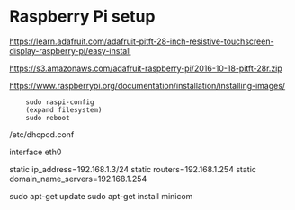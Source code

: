# Raspberry Pi setup

https://learn.adafruit.com/adafruit-pitft-28-inch-resistive-touchscreen-display-raspberry-pi/easy-install

https://s3.amazonaws.com/adafruit-raspberry-pi/2016-10-18-pitft-28r.zip


https://www.raspberrypi.org/documentation/installation/installing-images/



```
    sudo raspi-config
    (expand filesystem)
    sudo reboot
```
    
/etc/dhcpcd.conf

interface eth0

static ip_address=192.168.1.3/24
static routers=192.168.1.254
static domain_name_servers=192.168.1.254

sudo apt-get update
sudo apt-get install minicom
